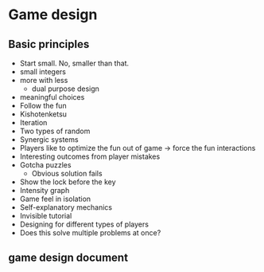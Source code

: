 # Game design

## Basic principles
- Start small. No, smaller than that.
- small integers
- more with less
  - dual purpose design
- meaningful choices
- Follow the fun
- Kishotenketsu
- Iteration
- Two types of random
- Synergic systems
- Players like to optimize the fun out of game
	-> force the fun interactions
- Interesting outcomes from player mistakes
- Gotcha puzzles
  - Obvious solution fails
- Show the lock before the key
- Intensity graph
- Game feel in isolation
- Self-explanatory mechanics
- Invisible tutorial
- Designing for different types of players
- Does this solve multiple problems at once?
## game design document